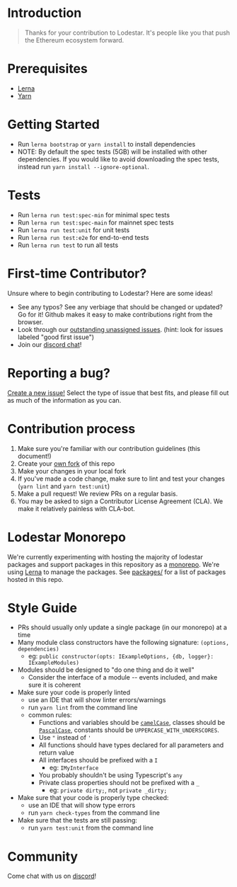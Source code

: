 # Introduction

> Thanks for your contribution to Lodestar. It's people like you that push the Ethereum ecosystem forward.

# Prerequisites
- [Lerna](https://github.com/lerna/lerna)
- [Yarn](https://yarnpkg.com/)

# Getting Started
- Run `lerna bootstrap` or `yarn install` to install dependencies
- NOTE: By default the spec tests (5GB) will be installed with other dependencies. If you would like to avoid downloading the spec tests, instead run `yarn install --ignore-optional`.

# Tests
- Run `lerna run test:spec-min` for minimal spec tests
- Run `lerna run test:spec-main` for mainnet spec tests
- Run `lerna run test:unit` for unit tests
- Run `lerna run test:e2e` for end-to-end tests
- Run `lerna run test` to run all tests

# First-time Contributor?
Unsure where to begin contributing to Lodestar? Here are some ideas!

- See any typos? See any verbiage that should be changed or updated? Go for it! Github makes it easy to make contributions right from the browser.
- Look through our [outstanding unassigned issues](https://github.com/ChainSafe/lodestar/issues?q=is%3Aopen+is%3Aissue+no%3Aassignee). (hint: look for issues labeled "good first issue")
- Join our [discord chat](https://discord.gg/aMxzVcr)!

# Reporting a bug?
[Create a new issue!](https://github.com/ChainSafe/lodestar/issues/new/choose) Select the type of issue that best fits, and please fill out as much of the information as you can.

# Contribution process

1. Make sure you're familiar with our contribution guidelines (this document!)
2. Create your [own fork](https://github.com/ChainSafe/lodestar/fork) of this repo
3. Make your changes in your local fork
4. If you've made a code change, make sure to lint and test your changes (`yarn lint` and `yarn test:unit`)
5. Make a pull request! We review PRs on a regular basis.
6. You may be asked to sign a Contributor License Agreement (CLA). We make it relatively painless with CLA-bot.

# Lodestar Monorepo

We're currently experimenting with hosting the majority of lodestar packages and support packages in this repository as a [monorepo](https://en.wikipedia.org/wiki/Monorepo). We're using [Lerna](https://lerna.js.org/) to manage the packages.
See [packages/](https://github.com/ChainSafe/lodestar/tree/master/packages) for a list of packages hosted in this repo.

# Style Guide

- PRs should usually only update a single package (in our monorepo) at a time
- Many module class constructors have the following signature: `(options, dependencies)`
  - eg: `public constructor(opts: IExampleOptions, {db, logger}: IExampleModules)`
- Modules should be designed to "do one thing and do it well"
  - Consider the interface of a module -- events included, and make sure it is coherent
- Make sure your code is properly linted
  - use an IDE that will show linter errors/warnings
  - run `yarn lint` from the command line
  - common rules:
    - Functions and variables should be [`camelCase`](https://en.wikipedia.org/wiki/Camel_case), classes should be [`PascalCase`](http://wiki.c2.com/?PascalCase), constants should be `UPPERCASE_WITH_UNDERSCORES`.
    - Use `"` instead of `'`
    - All functions should have types declared for all parameters and return value
    - All interfaces should be prefixed with a `I`
      - eg: `IMyInterface`
    - You probably shouldn't be using Typescript's `any`
    - Private class properties should not be prefixed with a `_`
      - eg: `private dirty;`, not `private _dirty;`
- Make sure that your code is properly type checked: 
  - use an IDE that will show type errors
  - run `yarn check-types` from the command line
- Make sure that the tests are still passing: 
  - run `yarn test:unit` from the command line

# Community

Come chat with us on [discord](https://discord.gg/aMxzVcr)!
